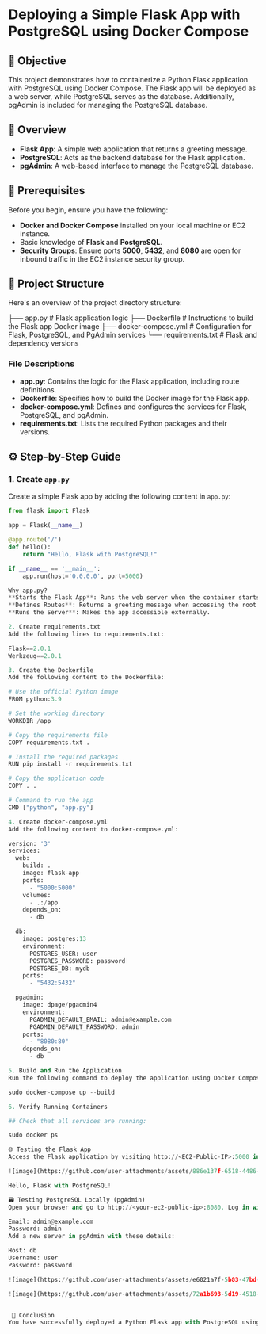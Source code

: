 # Deploying a Simple Flask App with PostgreSQL using Docker Compose

## 🚀 Objective

This project demonstrates how to containerize a Python Flask application with PostgreSQL using Docker Compose. The Flask app will be deployed as a web server, while PostgreSQL serves as the database. Additionally, pgAdmin is included for managing the PostgreSQL database.

## 🧰 Overview

- **Flask App**: A simple web application that returns a greeting message.
- **PostgreSQL**: Acts as the backend database for the Flask application.
- **pgAdmin**: A web-based interface to manage the PostgreSQL database.

## 🧩 Prerequisites

Before you begin, ensure you have the following:

- **Docker and Docker Compose** installed on your local machine or EC2 instance.
- Basic knowledge of **Flask** and **PostgreSQL**.
- **Security Groups**: Ensure ports **5000**, **5432**, and **8080** are open for inbound traffic in the EC2 instance security group.

## 📁 Project Structure

Here's an overview of the project directory structure:

├── app.py # Flask application logic ├── Dockerfile # Instructions to build the Flask app Docker image ├── docker-compose.yml # Configuration for Flask, PostgreSQL, and PgAdmin services └── requirements.txt # Flask and dependency versions

### File Descriptions

- **app.py**: Contains the logic for the Flask application, including route definitions.
- **Dockerfile**: Specifies how to build the Docker image for the Flask app.
- **docker-compose.yml**: Defines and configures the services for Flask, PostgreSQL, and pgAdmin.
- **requirements.txt**: Lists the required Python packages and their versions.

## ⚙️ Step-by-Step Guide

### 1. Create `app.py`

Create a simple Flask app by adding the following content in `app.py`:

```python
from flask import Flask

app = Flask(__name__)

@app.route('/')
def hello():
    return "Hello, Flask with PostgreSQL!"

if __name__ == '__main__':
    app.run(host='0.0.0.0', port=5000)

Why app.py?
**Starts the Flask App**: Runs the web server when the container starts.
**Defines Routes**: Returns a greeting message when accessing the root URL.
**Runs the Server**: Makes the app accessible externally.

2. Create requirements.txt
Add the following lines to requirements.txt:

Flask==2.0.1
Werkzeug==2.0.1

3. Create the Dockerfile
Add the following content to the Dockerfile:

# Use the official Python image
FROM python:3.9

# Set the working directory
WORKDIR /app

# Copy the requirements file
COPY requirements.txt .

# Install the required packages
RUN pip install -r requirements.txt

# Copy the application code
COPY . .

# Command to run the app
CMD ["python", "app.py"]

4. Create docker-compose.yml
Add the following content to docker-compose.yml:

version: '3'
services:
  web:
    build: .
    image: flask-app
    ports:
      - "5000:5000"
    volumes:
      - .:/app
    depends_on:
      - db

  db:
    image: postgres:13
    environment:
      POSTGRES_USER: user
      POSTGRES_PASSWORD: password
      POSTGRES_DB: mydb
    ports:
      - "5432:5432"

  pgadmin:
    image: dpage/pgadmin4
    environment:
      PGADMIN_DEFAULT_EMAIL: admin@example.com
      PGADMIN_DEFAULT_PASSWORD: admin
    ports:
      - "8080:80"
    depends_on:
      - db

5. Build and Run the Application
Run the following command to deploy the application using Docker Compose:

sudo docker-compose up --build

6. Verify Running Containers

## Check that all services are running:

sudo docker ps

🌐 Testing the Flask App
Access the Flask application by visiting http://<EC2-Public-IP>:5000 in your web browser. You should see:

![image](https://github.com/user-attachments/assets/886e137f-6518-4486-aabc-16431d23b03f)

Hello, Flask with PostgreSQL!

🗃️ Testing PostgreSQL Locally (pgAdmin)
Open your browser and go to http://<your-ec2-public-ip>:8080. Log in with the following credentials:

Email: admin@example.com
Password: admin
Add a new server in pgAdmin with these details:

Host: db
Username: user
Password: password

![image](https://github.com/user-attachments/assets/e6021a7f-5b83-47bd-92a2-908c66198f6f)

![image](https://github.com/user-attachments/assets/72a1b693-5d19-4518-ac76-cec4ea15e305)


 🎯 Conclusion
You have successfully deployed a Python Flask app with PostgreSQL using Docker Compose. This project illustrates how to containerize multiple services and link them effectively using Docker Compose. It serves as a solid foundation for developing and testing scalable applications.




